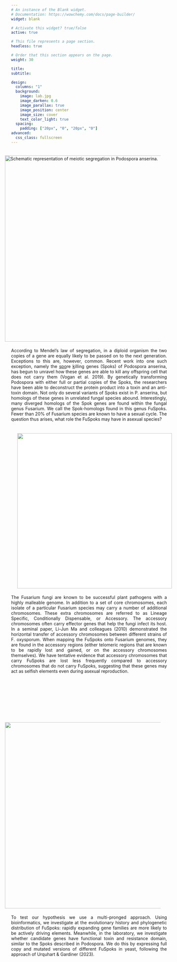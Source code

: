 ```yaml
---
# An instance of the Blank widget.
# Documentation: https://wowchemy.com/docs/page-builder/
widget: blank

# Activate this widget? true/false
active: true

# This file represents a page section.
headless: true

# Order that this section appears on the page.
weight: 30

title:
subtitle:

design:
  columns: "1"
  background:
    image: lab.jpg
    image_darken: 0.6
    image_parallax: true
    image_position: center
    image_size: cover
    text_color_light: true
  spacing:
    padding: ["20px", "0", "20px", "0"]
advanced:
  css_class: fullscreen
---
```


<style>
div {
  text-align: justify;
  text-justify: inter-word;
}
</style>
<div>
<img src="/podo-meiosis.jpg" width="600" alt="Schematic representation of meiotic segregation in Podospora anserina." style="float: right;" hspace="20" vspace="20" />
According to Mendel’s law of segregation, in a diploid organism the two copies of a gene are equally likely to be passed on to the next generation. Exceptions to this are, however, common. Recent work into one such exception, namely the <u>spo</u>re <u>k</u>illing genes (Spoks) of <it>Podospora anserina</it>, has begun to unravel how these genes are able to kill any offspring cell that does not carry them (Vogan et al. 2019). By genetically transforming Podospora with either full or partial copies of the Spoks, the researchers have been able to deconstruct the protein product into a toxin and an anti-toxin domain. Not only do several variants of Spoks exist in <it>P. anserina</it>, but homologs of these genes in unrelated fungal species abound. Interestingly, many diverged homologs of the Spok genes are found within the fungal genus <it>Fusarium</it>. We call the Spok-homologs found in this genus FuSpoks. Fewer than 20% of <it>Fusarium</it> species are known to have a sexual cycle. The question thus arises, what role the FuSpoks may have in asexual species?
</div>
<br>
<div>
<img src="/combined_spoks.png" width="500" style="float: left; background-color:white;" hspace="20" vspace="20" />
The <it>Fusarium</it> fungi are known to be successful plant pathogens with a highly malleable genome. In addition to a set of core chromosomes, each isolate of a particular <it>Fusarium</it> species may carry a number of additional chromosomes. These extra chromosomes are referred to as Lineage Specific, Conditionally Dispensable, or Accessory. The accessory chromosomes often carry effector genes that help the fungi infect its host. In a seminal paper, Li-Jun Ma and colleagues (2010) demonstrated the horizontal transfer of accessory chromosomes between different strains of <it>F. oxysporum</it>. When mapping the FuSpoks onto <it>Fusarium</it> genomes, they are found in the accessory regions (either telomeric regions that are known to be rapidly lost and gained, or on the accessory chromosomes themselves). We have tentative evidence that accessory chromosomes that carry FuSpoks are lost less frequently compared to accessory chromosomes that do not carry FuSpoks, suggesting that these genes may act as selfish elements even during asexual reproduction.
</div>
<br>
<br>
<br>
<br>
<br>
<br>
<br>
<br>
<div>
<img src="/mbio.03173-22-f001.gif" width="600" style="float: right; vertical-align:center" hspace="20" vspace="20" />
To test our hypothesis we use a multi-pronged approach. Using bioinformatics, we investigate at the evolutionary history and phylogenetic distribution of FuSpoks: rapidly expanding gene families are more likely to be actively driving elements. Meanwhile, in the laboratory, we investigate whether candidate genes have functional toxin and resistance domain, similar to the Spoks described in Podospora. We do this by expressing full copy and mutated versions of different FuSpoks in yeast, following the approach of Urquhart & Gardiner (2023).
</div>